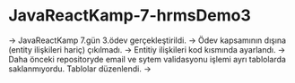 # JavaReactKamp-7-hrmsDemo3
-> JavaReactKamp 7.gün 3.ödev gerçekleştirildi. 
-> Ödev kapsamının dışına (entity ilişkileri hariç) çıkılmadı.
-> Entitiy ilişkileri kod kısmında ayarlandı.
-> Daha önceki repositoryde email ve sytem validasyonu işlemi ayrı tablolarda saklanmıyordu. Tablolar düzenlendi.
-> 

